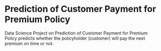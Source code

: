 # Prediction of Customer Payment for Premium Policy
Data Science Project on Prediction of Customer Payment for Premium Policy predicts whether the policyholder (customer) will pay the next premium on time or not. 
